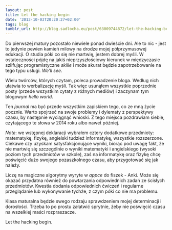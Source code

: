 ```yaml
---
layout: post
title: Let the hacking begin
date: '2013-10-03T20:20:27+02:00'
tags: blog
tumblr_url: http://blog.sadlocha.eu/post/63009744872/let-the-hacking-begin
---
```


Do pierwszej matury pozostało niewiele ponad dwieście dni. Ale to nic - jest to jedynie pewien kamień milowy na drodze mojej półprzymusowej edukacji. O studia póki co się nie martwię, jestem dobrej myśli. W ostateczności pójdę na jakiś nieprzyszłościowy kierunek w międzyczasie szlifując programistyczne *skille* i może akurat będzie zapotrzebowanie na tego typu usługi. *We’ll see*.

Wielu twórców, których czytam, poleca prowadzenie bloga. Według nich ułatwia to werbalizację myśli. Tak więc usunąłem wszystkie poprzednie posty (przede wszystkim cytaty z różnych mediów) i zaczynam tym blogowym *hello world*.

Ten *journal* ma być przede wszystkim zapiskiem tego, co ze mną życie pocznie. Warto spojrzeć na swoje problemy i dylematy z perspektywy czasu, by następnie wyciągnąć wnioski. Z tego miejsca pozdrawiam siebie, czytającego te słowa w 2014 roku albo nawet później.

*Note*: we wstępnej deklaracji wybrałem cztery dodatkowe przedmioty: matematykę, fizykę, angielski tudzież informatykę, wszystkie rozszerzone. Ciekawe czy uzyskam satysfakcjonujące wyniki, biorąc pod uwagę fakt, że nie martwię się szczególnie o wyniki matematyki i angielskiego (wysoki poziom tych przedmiotów w szkole), zaś na informatykę oraz fizykę chcę poświęcić dużo swojego pozaszkolnego czasu, aby przygotować się jak należy.

Liczę na magiczne algorytmy wyryte w *appce* do fiszek - Anki. Może się okazać przydatna również do powtarzania odpowiednich zadań ze ścisłych przedmiotów. Kwestia dodania odpowiednich ćwiczeń i regularne przeglądanie lub wykonywanie tychże, z czym póki co nie ma problemu.

Klasa maturalna będzie swego rodzaju sprawdzeniem mojej determinacji i dorosłości. Trzeba to po prostu załatwić sprytnie, żeby nie poświęcić czasu na wszelkiej maści rozpraszacze.

Let the hacking begin.

